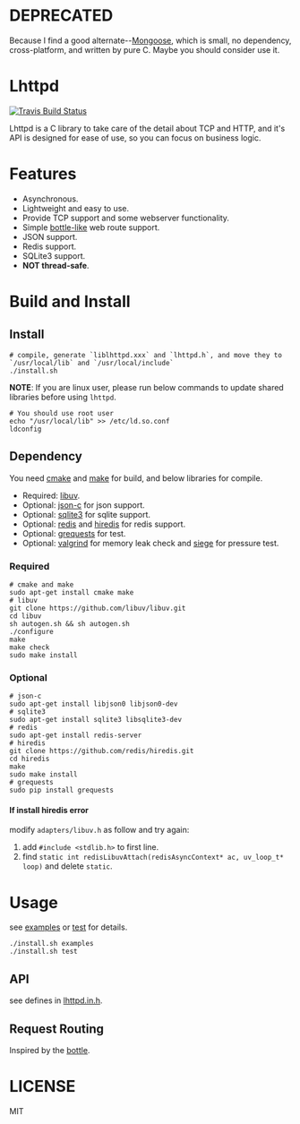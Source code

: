 # DEPRECATED

Because I find a good alternate--[Mongoose](https://github.com/cesanta/mongoose), which is small, no dependency, cross-platform, and written by pure C. Maybe you should consider use it.

# Lhttpd

[![Travis Build Status](https://travis-ci.org/loggerhead/lhttpd.svg)](https://travis-ci.org/loggerhead/lhttpd)

Lhttpd is a C library to take care of the detail about TCP and HTTP, and it's API is designed for ease of use, so you can focus on business logic.

# Features

* Asynchronous.
* Lightweight and easy to use.
* Provide TCP support and some webserver functionality.
* Simple [bottle-like](http://bottlepy.org/docs/dev/tutorial.html#request-routing) web route support.
* JSON support.
* Redis support.
* SQLite3 support.
* __NOT thread-safe__.

# Build and Install
## Install

```shell
# compile, generate `liblhttpd.xxx` and `lhttpd.h`, and move they to `/usr/local/lib` and `/usr/local/include`
./install.sh
```

**NOTE**: If you are linux user, please run below commands to update shared libraries before using `lhttpd`.

```shell
# You should use root user
echo "/usr/local/lib" >> /etc/ld.so.conf
ldconfig
```

## Dependency

You need [cmake](http://www.cmake.org/) and [make](http://www.gnu.org/software/make/) for build, and below libraries for compile.

* Required: [libuv](https://github.com/libuv/libuv).
* Optional: [json-c](https://github.com/json-c/json-c) for json support.
* Optional: [sqlite3](https://www.sqlite.org/) for sqlite support.
* Optional: [redis](https://github.com/antirez/redis) and [hiredis](https://github.com/redis/hiredis) for redis support.
* Optional: [grequests](https://github.com/kennethreitz/grequests) for test.
* Optional: [valgrind](http://valgrind.org/) for memory leak check and [siege](https://www.joedog.org/siege-home/) for pressure test.

### Required

```shell
# cmake and make
sudo apt-get install cmake make
# libuv
git clone https://github.com/libuv/libuv.git
cd libuv
sh autogen.sh && sh autogen.sh
./configure
make
make check
sudo make install
```

### Optional

```shell
# json-c
sudo apt-get install libjson0 libjson0-dev
# sqlite3
sudo apt-get install sqlite3 libsqlite3-dev
# redis
sudo apt-get install redis-server
# hiredis
git clone https://github.com/redis/hiredis.git
cd hiredis
make
sudo make install
# grequests
sudo pip install grequests
```

#### If install hiredis error

modify `adapters/libuv.h` as follow and try again:

1. add `#include <stdlib.h>` to first line.
2. find `static int redisLibuvAttach(redisAsyncContext* ac, uv_loop_t* loop)` and delete `static`.

# Usage

see [examples](https://github.com/loggerhead/lhttpd/tree/master/examples) or [test](https://github.com/loggerhead/lhttpd/tree/master/test) for details.

```shell
./install.sh examples
./install.sh test
```

## API

see defines in [lhttpd.in.h](https://github.com/loggerhead/lhttpd/blob/master/include/lhttpd.in.h).

## Request Routing

Inspired by the [bottle](http://bottlepy.org/docs/dev/tutorial.html#request-routing).

# LICENSE

MIT
